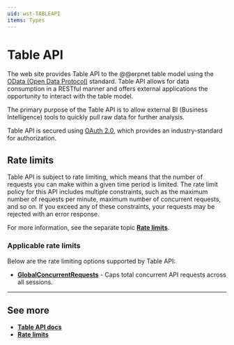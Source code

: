 ```yaml
---
uid: wst-TABLEAPI
items: Types
---
```


# Table API

The web site provides Table API to the @@erpnet table model using the [OData (Open Data Protocol)](https://www.odata.org/) standard. Table API allows for data consumption in a RESTful manner and offers external applications the opportunity to interact with the table model.

The primary purpose of the Table API is to allow external BI (Business Intelligence) tools to quickly pull raw data for further analysis.

Table API is secured using [OAuth 2.0](https://oauth.net/2/), which provides an industry-standard for authorization.

## Rate limits

Table API is subject to rate limiting, which means that the number of requests you can make within a given time period is limited. The rate limit policy for this API includes multiple constraints, such as the maximum number of requests per minute, maximum number of concurrent requests, and so on. If you exceed any of these constraints, your requests may be rejected with an error response.

For more information, see the separate topic **[Rate limits](../rate-limits.md)**.

### Applicable rate limits

Below are the rate limiting options supported by Table API:

- **[GlobalConcurrentRequests](../rate-limits.md#globalconcurrentrequests)** - Caps total concurrent API requests across all sessions.

-------------
## See more

- **[Table API docs](https://docs.erp.net/dev/topics/table-api)**
- **[Rate limits](../rate-limits.md)**
